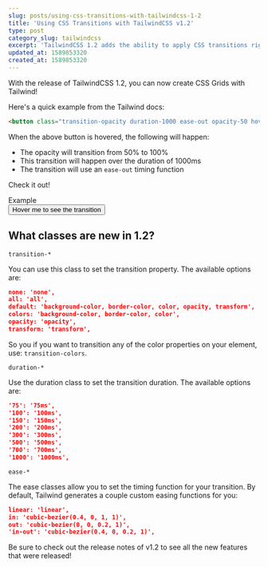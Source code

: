 ```yaml
---
slug: posts/using-css-transitions-with-tailwindcss-1-2
title: 'Using CSS Transitions with TailwindCSS v1.2'
type: post
category_slug: tailwindcss
excerpt: 'TailwindCSS 1.2 adds the ability to apply CSS transitions right out of the box!'
updated_at: 1589853320
created_at: 1589853320
---
```


With the release of TailwindCSS 1.2, you can now create CSS Grids with Tailwind!

Here's a quick example from the Tailwind docs:

```html
<button class="transition-opacity duration-1000 ease-out opacity-50 hover:opacity-100">...</button>
```

When the above button is hovered, the following will happen:

* The opacity will transition from 50% to 100%
* This transition will happen over the duration of 1000ms
* The transition will use an `ease-out` timing function

Check it out!

<div class="p-4 pt-3 mb-4 bg-white border border-zinc-300 rounded shadow-inner dark:border-zinc-600 dark:bg-zinc-900">
    <div class="m-0 mb-4 font-normal tracking-widest text-zinc-400 font-heading dark:text-zinc-400">Example</div>
    <div><button class="inline-block p-2 text-red-500 transition-opacity duration-1000 ease-out rounded opacity-30 hover:opacity-100">Hover me to see the transition</button></div>
</div>

## What classes are new in 1.2?

`transition-*`

You can use this class to set the transition property. The available options are:

```json
none: 'none',
all: 'all',
default: 'background-color, border-color, color, opacity, transform',
colors: 'background-color, border-color, color',
opacity: 'opacity',
transform: 'transform',
```

So you if you want to transition any of the color properties on your element, use: `transition-colors`.

`duration-*`

Use the duration class to set the transition duration. The available options are:

```json
'75': '75ms',
'100': '100ms',
'150': '150ms',
'200': '200ms',
'300': '300ms',
'500': '500ms',
'700': '700ms',
'1000': '1000ms',
```

`ease-*`

The ease classes allow you to set the timing function for your transition. By default, Tailwind generates a couple custom easing functions for you:

```json
linear: 'linear',
in: 'cubic-bezier(0.4, 0, 1, 1)',
out: 'cubic-bezier(0, 0, 0.2, 1)',
'in-out': 'cubic-bezier(0.4, 0, 0.2, 1)',
```

Be sure to check out the release notes of v1.2 to see all the new features that were released!
